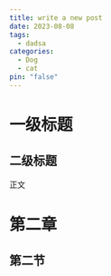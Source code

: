 ```yaml
---
title: write a new post
date: 2023-08-08
tags:
  - dadsa
categories:
  - Dog
  - cat
pin: "false"
---
```


# 一级标题
## 二级标题
正文
# 第二章
## 第二节
